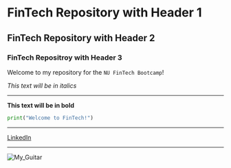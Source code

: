 # FinTech Repository with Header 1 

## FinTech Repository with Header 2

### FinTech Repositroy with Header 3

Welcome to my repository for the `NU FinTech Bootcamp`! 

*This text will be in italics*

---

**This text will be in bold**

```python
print("Welcome to FinTech!")
```

---

[LinkedIn](https://www.linkedin.com/) 

----

![My_Guitar](https://i2.wp.com/acousticguitar.com/wp-content/uploads/2020/09/guild-guitar-giveaway-free-guitar.jpg?fit=1800%2C1084&ssl=1)






